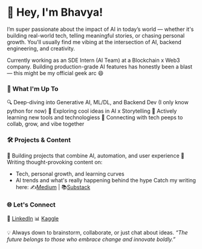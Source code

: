 # 👋 Hey, I'm Bhavya!
I’m super passionate about the impact of AI in today’s world — whether it's building real-world tech, telling meaningful stories, or chasing personal growth. You'll usually find me vibing at the intersection of AI, backend engineering, and creativity.

Currently working as an SDE Intern (AI Team) at a Blockchain x Web3 company. Building production-grade AI features has honestly been a blast — this might be my official geek arc 😄

### 🚀 What I'm Up To 
🔍 Deep-diving into Generative AI, ML/DL, and Backend Dev (I only know python for now)
🧠 Exploring cool ideas in AI x Storytelling
🌱 Actively learning new tools and technologiess
🤝 Connecting with tech peeps to collab, grow, and vibe together

### 🛠️ Projects & Content
🔧 Building projects that combine AI, automation, and user experience
📝 Writing thought-provoking content on:
- Tech, personal growth, and learning curves
- AI trends and what's really happening behind the hype
Catch my writing here:
✍️[Medium](https://medium.com/@bhavyajha1404) | 📚[Substack](https://substack.com/@04bhavyaa)

### 🌐 Let's Connect
💼 [LinkedIn](https://www.linkedin.com/in/bhavya-jha-52461b250/)
📊 [Kaggle](https://www.kaggle.com/bhavyajha04) 

💡 Always down to brainstorm, collaborate, or just chat about ideas. 
*“The future belongs to those who embrace change and innovate boldly.”*
